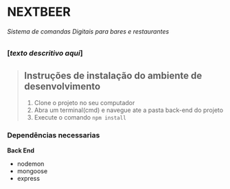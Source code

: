# NEXTBEER
###### Sistema de comandas Digitais para bares e restaurantes


### [**_texto descritivo aqui_**]

> ## Instruções de instalação do ambiente de desenvolvimento
> 1. Clone o projeto no seu computador
> 2. Abra um terminal(cmd) e navegue ate a pasta back-end do projeto
> 3. Execute o comando `npm install`



### Dependências necessarias
**Back End**
- nodemon
- mongoose
- express